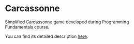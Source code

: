 # Carcassonne
Simplified Carcassonne game developed during Programming Fundamentals course. 

You can find its detailed description [here](https://github.com/Kjablonska/Carcassonne/blob/master/project_description.pdf).
